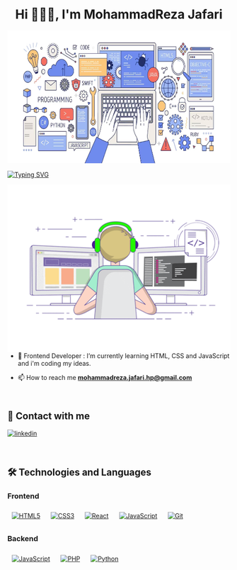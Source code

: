 <h1 align="center">Hi 👨🏻‍💻, I'm MohammadReza Jafari</h1>

<img src="https://github.com/jafarihp/jafarihp/blob/main/assets/programming.png" width="100%" height="300vh"/>

[![Typing SVG](https://readme-typing-svg.herokuapp.com?color=%230E99D2&center=true&vCenter=true&width=200&height=30&lines=IT+Engineer)](https://git.io/typing-svg)

<p><img align="right" src="https://github.com/jafarihp/jafarihp/blob/main/assets/dev1.gif" alt="MohammadReza" /></p>

- 🌱 Frontend Developer : I’m currently learning HTML, CSS and JavaScript and i'm coding my ideas.

- 📫 How to reach me **mohammadreza.jafari.hp@gmail.com**

<br>

## 📠 Contact with me

<p align="left">
    <a href="https://www.linkedin.com/in/mohmeri/" target="_blank">
<img src=https://img.shields.io/badge/LinkedIn-0077B5?style=for-the-badge&logo=linkedin&logoColor=white alt=linkedin style="margin-bottom: 5px;" />
</a>
</p>

<br>

## 🛠 Technologies and Languages

### Frontend  
<div align="left">  
<a href="https://en.wikipedia.org/wiki/HTML5" target="_blank"><img style="margin: 10px" src="https://profilinator.rishav.dev/skills-assets/html5-original-wordmark.svg" alt="HTML5" height="50" /></a> 
<a href="https://www.w3schools.com/css/" target="_blank"><img style="margin: 10px" src="https://profilinator.rishav.dev/skills-assets/css3-original-wordmark.svg" alt="CSS3" height="50" /></a>  
<a href="https://reactjs.org/" target="_blank"><img style="margin: 10px" src="https://profilinator.rishav.dev/skills-assets/react-original-wordmark.svg" alt="React" height="50" /></a>  
<a href="https://www.javascript.com/" target="_blank"><img style="margin: 10px" src="https://profilinator.rishav.dev/skills-assets/javascript-original.svg" alt="JavaScript" height="50" /></a>  
<a href="https://git-scm.com/" target="_blank"><img style="margin: 10px" src="https://profilinator.rishav.dev/skills-assets/git-scm-icon.svg" alt="Git" height="50" /></a>  
</div>

</td><td valign="top" width="33%">



### Backend  
<div align="left">  
<a href="https://www.javascript.com/" target="_blank"><img style="margin: 10px" src="https://profilinator.rishav.dev/skills-assets/javascript-original.svg" alt="JavaScript" height="50" /></a>  
<a href="https://www.php.net/" target="_blank"><img style="margin: 10px" src="https://profilinator.rishav.dev/skills-assets/php-original.svg" alt="PHP" height="50" /></a>  
<a href="https://www.python.org/" target="_blank"><img style="margin: 10px" src="https://profilinator.rishav.dev/skills-assets/python-original.svg" alt="Python" height="50" /></a>  
</div>

</td><td valign="top" width="33%">

<br>
